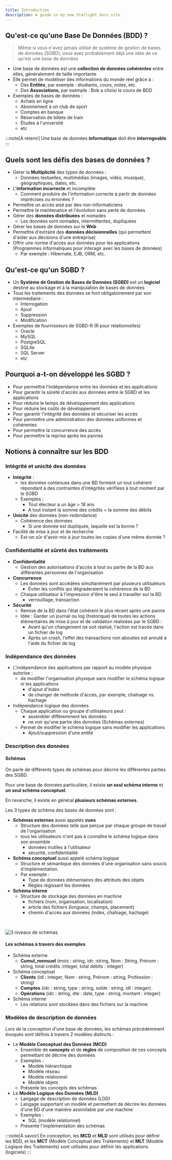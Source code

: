 ```yaml
---
title: Introduction
description: A guide in my new Starlight docs site.
---
```


<!-- <iframe src="https://docs.google.com/presentation/d/e/2PACX-1vRAH6-YtNH7DKH6jk127wotWXtNwiCuG8v1Zs0jIhqQoqQOvyFnzcD-mvQeJd-Uiy8KyV6ZZpPbkweL/embed?start=false&loop=false&delayms=3000" frameborder="0" width="960" height="569" allowfullscreen="true" mozallowfullscreen="true" webkitallowfullscreen="true" style="min-height:488px"></iframe> -->

## Qu'est-ce qu'une Base De Données (BDD) ?

> Même si vous n'avez jamais utilisé de système de gestion de bases de données (SGBD), vous avez probablement déjà une idée de ce qu'est une base de données 

- Une base de données est une **collection de données cohérentes** entre elles, généralement de taille importante
- Elle permet de modéliser des informations du monde réel grâce à :
  - Des **Entités**, par exemple : étudiants, cours, notes, etc.
  - Des **Associations**, par exemple : Bob a choisi le cours de BDD
- Exemples de bases de données :
  - Achats en ligne
  - Abonnement à un club de sport
  - Comptes en banque
  - Réservation de billets de train
  - Études à l'université
  - etc

:::note[À retenir]
Une base de données **informatique** doit être **interrogeable**
:::

## Quels sont les défis des bases de données ?

- Gérer la **Multiplicité** des types de données :
  - Données textuelles, multimédias (images, vidéo, musique), géographiques, dates, etc.
- L'**information incorrecte** et incomplète
  - Comment produire de l'information correcte à partir de données imprécises ou erronées ?
- Permettre un accès aisé par des non-informaticiens
- Permettre la maintenance et l'évolution sans perte de données
- Gérer des  **données distribuées** et nomades
  - Les données sont nomades, intermittentes, dupliquées
- Gérer les bases de données sur le **Web**
- Permettre d'extraire des **données décisionnelles** (qui permettent d'aider aux décisions d'une entreprise)
- Offrir une norme d'accès aux données pour les applications (Programmes informatiques pour interagir avec les bases de données)
  - Par exemple : Hibernate, EJB, ORM, etc.

## Qu'est-ce qu'un SGBD ?

- Un **Système de Gestion de Bases de Données (SGBD)** est un **logiciel** destiné au stockage et à la manipulation de bases de données
- Tous les traitements des données se font obligatoirement par son intermédiaire :
  - Interrogation
  - Ajout
  - Suppression
  - Modification
- Exemples de fournisseurs de SGBD-R (R pour relationnelles)
  - Oracle
  - MySQL
  - PostgreSQL
  - SQLite
  - SQL Server
  - etc

## Pourquoi a-t-on développé les SGBD ?

- Pour permettre l'indépendance entre les données et les applications
- Pour garantir la sûreté d'accès aux données entre le SGBD et les applications
- Pour réduire le temps de développement des applications
- Pour réduire les coûts de développement
- Pour garantir l'intégrité des données et sécuriser les accès
- Pour permettre une administration des données uniformes et cohérentes
- Pour permettre la concurrence des accès
- Pour permettre la reprise après les pannes

## Notions à connaître sur les BDD

### Intégrité et unicité des données

- **Intégrité** :
  - les données contenues dans une BD forment un tout cohérent répondant à des contraintes d'intégrités vérifiées à tout moment par le SGBD
  - Exemples :
    - Tout électeur a un âge > 18 ans
    - A tout instant la somme des crédits = la somme des débits
- **Unicité** des données (non-redondance)
  - Cohérence des données
    - Si une donnée est dupliquée, laquelle est la bonne ?
- Facilité de mise à jour et de recherche
  - Est-on sûr d'avoir mis à jour toutes les copies d'une même donnée ?

### Confidentialité et sûreté des traitements

- **Confidentialité**
  - Gestion des autorisations d'accès à tout ou partie de la BD aux différentes personnes de l'organisation
- **Concurrence**
  - Les données sont accédées simultanément par plusieurs utilisateurs
    - Éviter les conflits qui dégraderaient la cohérence de la BD
  - Chaque utilisateur à l'impression d'être le seul à travailler sur la BD
    - verrouillage, transaction
- **Sécurité**
  - Remise de la BD dans l'état cohérent le plus récent après une panne
  - Idée : Garder un journal ou log (historique) de toutes les actions élémentaires de mise à jour et de validation réalisées par le SGBD :
    - Avant qu'un changement ne soit réalisé, l'action est tracée dans un fichier de log
    - Après un crash, l'effet des transactions non abouties est annulé à l'aide du fichier de log

### Indépendance des données

- L'indépendance des applications par rapport au modèle physique autorise :
  - de modifier l'organisation physique sans modifier le schéma logique ni les applications
    - d'ajout d'index
    - de changer de méthode d'accès, par exemple, chaînage vs. hachage
- Indépendance logique des données
  - Chaque application ou groupe d'utilisateurs peut :
    - assembler différemment les données
    - ne voir qu'une partie des données (Schémas externes)
  - Permet de modifier le schéma logique sans modifier les applications
    - Ajout/suppression d'une entité

### Description des données

#### Schémas

On parle de différents types de schémas pour décrire les différentes parties des SGBD.

Pour une base de données particulière, il existe **un seul schéma interne** et **un seul schéma conceptuel**. 

En revanche, il existe en général **plusieurs schémas externes**.

Les 3 types de schéma des bases de données sont :

- **Schémas externes** aussi appelés **vues**
  - Structure des données telle que perçue par chaque groupe de travail de l'organisation
  - tous les utilisateurs n'ont pas à connaître le schéma logique dans son ensemble
    - données inutiles à l'utilisateur
    - sécurité, confidentialité
- **Schéma conceptuel** aussi appelé schéma logique
  - Structure et sémantique des données d'une organisation sans soucis d'implémentation.
  - Par exemple :
    - Type de données élémentaires des attributs des objets
    - Règles régissant les données
- **Schéma interne**
  - Structure de stockage des données en machine
    - fichiers (nom, organisation, localisation)
    - article des fichiers (longueur, champs, placement)
    - chemin d'accès aux données (index, chaînage, hachage)

<br/>

![3 niveaux de schémas](01-introduction-01-3-niveaux-de-schemas.jpg)


#### Les schémas à travers des exemples

- Schéma externe
  - **Cumul_mensuel** (mois : string, idc :string, Nom : String, Prénom : string, total crédits :integer, total débits : integer)
- Schéma conceptuel
  - **Clients** (idl : integer, Nom : string, Prénom : string, Profession : string)
  - **Comptes** (idc : string, type : string, solde : string, idl : integer)
  - **Opérations** (idc : string, dte : date, type : string, montant : integer)
- Schéma interne
  - Les relations sont stockées dans des fichiers sur la machine

### Modèles de description de données

Lors de la conception d'une base de données, les schémas précédemment évoqués sont définis à travers 2 modèles distincts :

* Le **Modèle Conceptuel des Données (MCD)**
    * Ensemble de **concepts** et de **règles** de composition de ces concepts permettant de décrire des données
    * Exemples :
        * Modèle hiérarchique
        * Modèle réseau
        * Modèle relationnel
        * Modèle objets
    * Présente les concepts des schémas
* Le **Modèle Logique des Données (MLD)**
    * Langage de description de données (LDD)
    * Langage supportant un modèle et permettant de décrire les données d'une BD d'une manière assimilable par une machine
    * Exemples :
        * SQL (modèle relationnel)
    * Présente l'implémentation des schémas

:::note[À savoir]
En conception, les **MCD** et **MLD** sont utilisés pour définir les BDD, et les **MCT** (Modèle Conceptuel des Traitements) et **MLT** (Modèle Logique des Traitements) sont utilisées pour définir les applications (logiciels)
:::